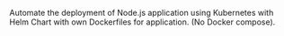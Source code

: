 
Automate the deployment of Node.js application using Kubernetes with Helm Chart with own Dockerfiles for application. (No Docker compose).
